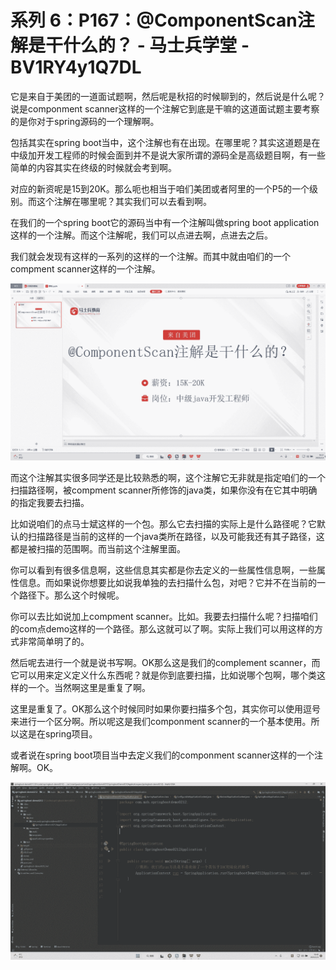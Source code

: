 # 系列 6：P167：@ComponentScan注解是干什么的？ - 马士兵学堂 - BV1RY4y1Q7DL

它是来自于美团的一道面试题啊，然后呢是秋招的时候聊到的，然后说是什么呢？说是componment scanner这样的一个注解它到底是干嘛的这道面试题主要考察的是你对于spring源码的一个理解啊。

包括其实在spring boot当中，这个注解也有在出现。在哪里呢？其实这道题是在中级加开发工程师的时候会面到并不是说大家所谓的源码全是高级题目啊，有一些简单的内容其实在终级的时候就会考到啊。

对应的新资呢是15到20K。那么呃也相当于咱们美团或者阿里的一个P5的一个级别。而这个注解在哪里呢？其实我们可以去看到啊。

在我们的一个spring boot它的源码当中有一个注解叫做spring boot application这样的一个注解。而这个注解呢，我们可以点进去啊，点进去之后。

我们就会发现有这样的一系列的这样的一个注解。而其中就由咱们的一个compment scanner这样的一个注解。



![](img/052dc14b57301c8168256eceb5ba80df_1.png)

而这个注解其实很多同学还是比较熟悉的啊，这个注解它无非就是指定咱们的一个扫描路径啊，被compment scanner所修饰的java类，如果你没有在它其中明确的指定我要去扫描。

比如说咱们的点马士斌这样的一个包。那么它去扫描的实际上是什么路径呢？它默认的扫描路径是当前的这样的一个java类所在路径，以及可能我还有其子路径，这都是被扫描的范围啊。而当前这个注解里面。

你可以看到有很多信息啊，这些信息其实都是你去定义的一些属性信息啊，一些属性信息。而如果说你想要比如说我单独的去扫描什么包，对吧？它并不在当前的一个路径下。那么这个时候呢。

你可以去比如说加上compment scanner。比如。我要去扫描什么呢？扫描咱们的com点demo这样的一个路径。那么这就可以了啊。实际上我们可以用这样的方式非常简单明了的。

然后呢去进行一个就是说书写啊。OK那么这是我们的complement scanner，而它可以用来定义定义什么东西呢？就是你到底要扫描，比如说哪个包啊，哪个类这样的一个。当然啊这里是重复了啊。

这里是重复了。OK那么这个时候同时如果你要扫描多个包，其实你可以使用逗号来进行一个区分啊。所以呢这是我们componment scanner的一个基本使用。所以这是在spring项目。

或者说在spring boot项目当中去定义我们的componment scanner这样的一个注解啊。OK。



![](img/052dc14b57301c8168256eceb5ba80df_3.png)